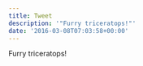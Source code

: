```yaml
---
title: Tweet
description: '"Furry triceratops!"'
date: '2016-03-08T07:03:58+00:00'
---
```

Furry triceratops!
